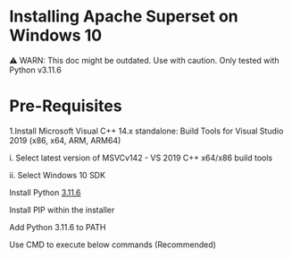 # Installing Apache Superset on Windows 10
⚠️ WARN: This doc might be outdated. Use with caution. Only tested with Python v3.11.6

# Pre-Requisites

1.Install Microsoft Visual C++ 14.x standalone: Build Tools for Visual Studio 2019 (x86, x64, ARM, ARM64)

  i. Select latest version of MSVCv142 - VS 2019 C++ x64/x86 build tools
  
  ii. Select Windows 10 SDK

Install Python [3.11.6](https://www.python.org/downloads/release/python-3116/)

Install PIP within the installer

Add Python 3.11.6 to PATH

Use CMD to execute below commands (Recommended)
